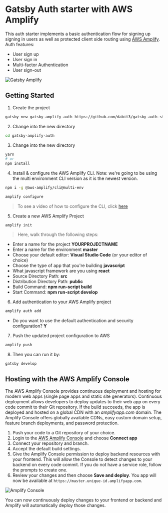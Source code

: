 # Gatsby Auth starter with AWS Amplify

This auth starter implements a basic authentication flow for signing up signing in users as well as protected client side routing using [AWS Amplify](https://amplify.aws). Auth features:
- User sign up
- User sign in
- Multi-factor Authentication
- User sign-out

![Gatsby Amplify](https://github.com/swaminator/gatsby-auth-starter-aws-amplify/blob/master/src/images/gatby-auth.gif)

## Getting Started

1. Create the project

```sh
gatsby new gatsby-amplify-auth https://github.com/dabit3/gatsby-auth-starter-aws-amplify
```

2. Change into the new directory

```sh
cd gatsby-amplify-auth
```

3. Change into the new directory

```sh
yarn
# or
npm install
```

4. Install & configure the AWS Amplify CLI. Note: we're going to be using the multi environment CLI version as it is the newest version.

```sh
npm i -g @aws-amplify/cli@multi-env

amplify configure
```

> To see a video of how to configure the CLI, click [here](https://www.youtube.com/watch?v=fWbM5DLh25U)

5. Create a new AWS Amplify Project

```
amplify init
```

> Here, walk through the following steps:

- Enter a name for the project __YOURPROJECTNAME__
- Enter a name for the environment __master__
- Choose your default editor: __Visual Studio Code__ (or your editor of choice)
- Choose the type of app that you're building __javascript__
- What javascript framework are you using __react__
- Source Directory Path: __src__
- Distribution Directory Path: __public__
- Build Command: __npm run-script build__
- Start Command: __npm run-script develop__

6. Add authentication to your AWS Amplify project

```sh
amplify auth add
```

- Do you want to use the default authentication and security configuration? __Y__


7. Push the updated project configuration to AWS

```sh
amplify push
```

8. Then you can run it by:
```sh
gatsby develop
```

## Hosting with the AWS Amplify Console

The AWS Amplify Console provides continuous deployment and hosting for modern web apps (single page apps and static site generators). Continuous deployment allows developers to deploy updates to their web app on every code commit to their Git repository. If the build succeeds, the app is deployed and hosted on a global CDN with an *amplifyapp.com* domain. The Amplify Console offers globally available CDNs, easy custom domain setup, feature branch deployments, and password protection.

1. Push your code to a Git repository of your choice.
1. Login to the [AWS Amplify Console](https://console.aws.amazon.com/amplify/home) and choose **Connect app**
1. Connect your repository and branch.
1. Accept the default build settings.
1. Give the Amplify Console permission to deploy backend resources with your frontend. This will allow the Console to detect changes to your backend on every code commit. If you do not have a service role, follow the prompts to create one.
1. Review your changes and then choose **Save and deploy**. You app will now be available at `https://master.unique-id.amplifyapp.com`.

<!-- <img src="https://github.com/swaminator/gatsby-auth-starter-aws-amplify/blob/master/src/images/amplify-console.gif" width="800"/> -->
![Amplify Console](src/images/amplify-console.gif)

You can now continuously deploy changes to your frontend or backend and Amplify will automatically deploy those changes.